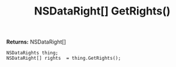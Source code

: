 ﻿---
uid: crmscript_ref_NSDataRights_GetRights
title: NSDataRight[] GetRights()
intellisense: NSDataRights.GetRights
keywords: NSDataRights, GetRights
so.topic: reference
---



**Returns:** NSDataRight[]


```crmscript
NSDataRights thing;
NSDataRight[] rights  = thing.GetRights();
```


